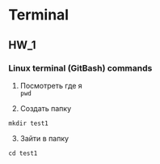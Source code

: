 # Terminal

## HW_1

### Linux terminal (GitBash) commands
1. Посмотреть где я     
    `pwd`
    
2. Создать папку
```
mkdir test1
```

3. Зайти в папку
```
cd test1
```
